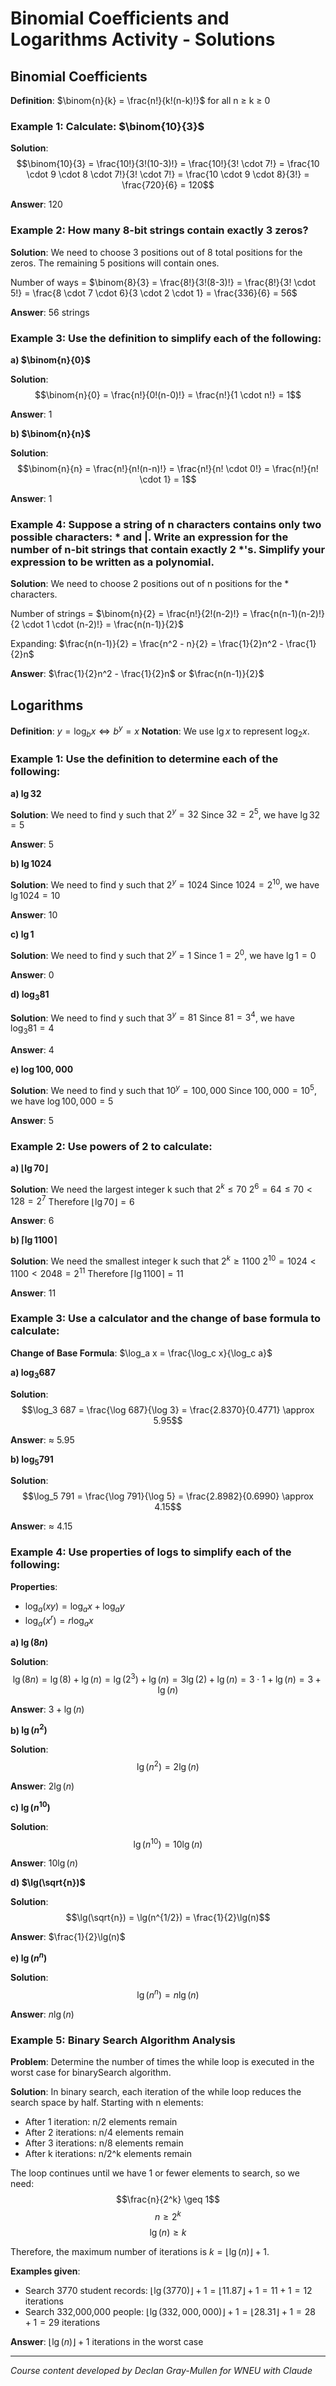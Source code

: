 # Binomial Coefficients and Logarithms Activity - Solutions

## Binomial Coefficients

**Definition**: $\binom{n}{k} = \frac{n!}{k!(n-k)!}$ for all n ≥ k ≥ 0

### Example 1: Calculate: $\binom{10}{3}$

**Solution**:
$$\binom{10}{3} = \frac{10!}{3!(10-3)!} = \frac{10!}{3! \cdot 7!} = \frac{10 \cdot 9 \cdot 8 \cdot 7!}{3! \cdot 7!} = \frac{10 \cdot 9 \cdot 8}{3!} = \frac{720}{6} = 120$$

**Answer**: 120

### Example 2: How many 8-bit strings contain exactly 3 zeros?

**Solution**:
We need to choose 3 positions out of 8 total positions for the zeros. The remaining 5 positions will contain ones.

Number of ways = $\binom{8}{3} = \frac{8!}{3!(8-3)!} = \frac{8!}{3! \cdot 5!} = \frac{8 \cdot 7 \cdot 6}{3 \cdot 2 \cdot 1} = \frac{336}{6} = 56$

**Answer**: 56 strings

### Example 3: Use the definition to simplify each of the following:

**a) $\binom{n}{0}$**

**Solution**:
$$\binom{n}{0} = \frac{n!}{0!(n-0)!} = \frac{n!}{1 \cdot n!} = 1$$

**Answer**: 1

**b) $\binom{n}{n}$**

**Solution**:
$$\binom{n}{n} = \frac{n!}{n!(n-n)!} = \frac{n!}{n! \cdot 0!} = \frac{n!}{n! \cdot 1} = 1$$

**Answer**: 1

### Example 4: Suppose a string of n characters contains only two possible characters: * and |. Write an expression for the number of n-bit strings that contain exactly 2 *'s. Simplify your expression to be written as a polynomial.

**Solution**:
We need to choose 2 positions out of n positions for the * characters.

Number of strings = $\binom{n}{2} = \frac{n!}{2!(n-2)!} = \frac{n(n-1)(n-2)!}{2 \cdot 1 \cdot (n-2)!} = \frac{n(n-1)}{2}$

Expanding: $\frac{n(n-1)}{2} = \frac{n^2 - n}{2} = \frac{1}{2}n^2 - \frac{1}{2}n$

**Answer**: $\frac{1}{2}n^2 - \frac{1}{2}n$ or $\frac{n(n-1)}{2}$

## Logarithms

**Definition**: $y = \log_b x \Leftrightarrow b^y = x$
**Notation**: We use $\lg x$ to represent $\log_2 x$.

### Example 1: Use the definition to determine each of the following:

**a) $\lg 32$**

**Solution**: We need to find y such that $2^y = 32$
Since $32 = 2^5$, we have $\lg 32 = 5$

**Answer**: 5

**b) $\lg 1024$**

**Solution**: We need to find y such that $2^y = 1024$
Since $1024 = 2^{10}$, we have $\lg 1024 = 10$

**Answer**: 10

**c) $\lg 1$**

**Solution**: We need to find y such that $2^y = 1$
Since $1 = 2^0$, we have $\lg 1 = 0$

**Answer**: 0

**d) $\log_3 81$**

**Solution**: We need to find y such that $3^y = 81$
Since $81 = 3^4$, we have $\log_3 81 = 4$

**Answer**: 4

**e) $\log 100,000$**

**Solution**: We need to find y such that $10^y = 100,000$
Since $100,000 = 10^5$, we have $\log 100,000 = 5$

**Answer**: 5

### Example 2: Use powers of 2 to calculate:

**a) $\lfloor \lg 70 \rfloor$**

**Solution**: We need the largest integer k such that $2^k \leq 70$
$2^6 = 64 \leq 70 < 128 = 2^7$
Therefore $\lfloor \lg 70 \rfloor = 6$

**Answer**: 6

**b) $\lceil \lg 1100 \rceil$**

**Solution**: We need the smallest integer k such that $2^k \geq 1100$
$2^{10} = 1024 < 1100 < 2048 = 2^{11}$
Therefore $\lceil \lg 1100 \rceil = 11$

**Answer**: 11

### Example 3: Use a calculator and the change of base formula to calculate:

**Change of Base Formula**: $\log_a x = \frac{\log_c x}{\log_c a}$

**a) $\log_3 687$**

**Solution**:
$$\log_3 687 = \frac{\log 687}{\log 3} = \frac{2.8370}{0.4771} \approx 5.95$$

**Answer**: ≈ 5.95

**b) $\log_5 791$**

**Solution**:
$$\log_5 791 = \frac{\log 791}{\log 5} = \frac{2.8982}{0.6990} \approx 4.15$$

**Answer**: ≈ 4.15

### Example 4: Use properties of logs to simplify each of the following:

**Properties**: 
- $\log_a(xy) = \log_a x + \log_a y$
- $\log_a(x^r) = r\log_a x$

**a) $\lg(8n)$**

**Solution**:
$$\lg(8n) = \lg(8) + \lg(n) = \lg(2^3) + \lg(n) = 3\lg(2) + \lg(n) = 3 \cdot 1 + \lg(n) = 3 + \lg(n)$$

**Answer**: $3 + \lg(n)$

**b) $\lg(n^2)$**

**Solution**:
$$\lg(n^2) = 2\lg(n)$$

**Answer**: $2\lg(n)$

**c) $\lg(n^{10})$**

**Solution**:
$$\lg(n^{10}) = 10\lg(n)$$

**Answer**: $10\lg(n)$

**d) $\lg(\sqrt{n})$**

**Solution**:
$$\lg(\sqrt{n}) = \lg(n^{1/2}) = \frac{1}{2}\lg(n)$$

**Answer**: $\frac{1}{2}\lg(n)$

**e) $\lg(n^n)$**

**Solution**:
$$\lg(n^n) = n\lg(n)$$

**Answer**: $n\lg(n)$

### Example 5: Binary Search Algorithm Analysis

**Problem**: Determine the number of times the while loop is executed in the worst case for binarySearch algorithm.

**Solution**:
In binary search, each iteration of the while loop reduces the search space by half. Starting with n elements:
- After 1 iteration: n/2 elements remain
- After 2 iterations: n/4 elements remain  
- After 3 iterations: n/8 elements remain
- After k iterations: n/2^k elements remain

The loop continues until we have 1 or fewer elements to search, so we need:
$$\frac{n}{2^k} \geq 1$$
$$n \geq 2^k$$
$$\lg(n) \geq k$$

Therefore, the maximum number of iterations is $k = \lfloor \lg(n) \rfloor + 1$.

**Examples given**:
- Search 3770 student records: $\lfloor \lg(3770) \rfloor + 1 = \lfloor 11.87 \rfloor + 1 = 11 + 1 = 12$ iterations
- Search 332,000,000 people: $\lfloor \lg(332,000,000) \rfloor + 1 = \lfloor 28.31 \rfloor + 1 = 28 + 1 = 29$ iterations

**Answer**: $\lfloor \lg(n) \rfloor + 1$ iterations in the worst case

---

_Course content developed by Declan Gray-Mullen for WNEU with Claude_